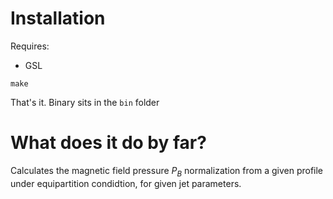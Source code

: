 # Installation
Requires:
* GSL

```make```

That's it. Binary sits in the `bin` folder

# What does it do by far?
 Calculates the magnetic field pressure $P_B$ normalization from a given profile under equipartition condidtion, for given jet parameters.
